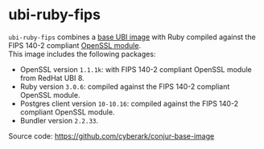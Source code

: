 # ubi-ruby-fips
 `ubi-ruby-fips` combines a [base UBI image](https://catalog.redhat.com/software/containers/ubi8/ubi/5c359854d70cc534b3a3784e) 
 with Ruby compiled against the FIPS 140-2 compliant [OpenSSL module](https://www.openssl.org/docs/fips.html).  
This image includes the following packages:

* OpenSSL version `1.1.1k`: with FIPS 140-2 compliant OpenSSL module from RedHat UBI 8.
* Ruby version `3.0.6`: compiled against the FIPS 140-2 compliant OpenSSL module.
* Postgres client version `10-10.16`: compiled against the FIPS 140-2 compliant OpenSSL module.
* Bundler version `2.2.33`.
 
Source code: https://github.com/cyberark/conjur-base-image
